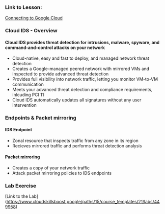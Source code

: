 
### Link to Lesson:
[Connecting to Google Cloud](https://www.cloudskillsboost.google/paths/15/course_templates/21/video/449956)

### Cloud IDS - Overview

#### Cloud IDS provides threat detection for intrusions, malware, spyware, and command-and-control attacks on your network
- Cloud-native, easy and fast to deploy, and managed network threat detection
- Creates a Google-managed peered network with mirrored VMs and inspected to provide advanced threat detection
- Provides full visibility into network traffic, letting you monitor VM-to-VM communication
- Meets your advanced threat detection and compliance requirements, inlcuding PCI 11
- Cloud IDS automatically updates all signatures without any user intervention

### Endpoints & Packet mirroring

#### IDS Endpoint
- Zonal resource that inspects traffic from any zone in its region
- Recieves mirrored traffic and performs threat detection analysis

#### Packet mirroring
- Creates a copy of your network traffic
- Attack packet mirroring policies to IDS endpoints

### Lab Exercise
[Link to the Lab] (https://www.cloudskillsboost.google/paths/15/course_templates/21/labs/449958)
